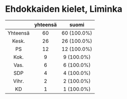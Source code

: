 # Ehdokkaiden kielet, Liminka

| |yhteensä|suomi|
|:---:|:---:|:---:|
|Yhteensä|60|60 (100.0%)|
|Kesk.|26|26 (100.0%)|
|PS|12|12 (100.0%)|
|Kok.|9|9 (100.0%)|
|Vas.|6|6 (100.0%)|
|SDP|4|4 (100.0%)|
|Vihr.|2|2 (100.0%)|
|KD|1|1 (100.0%)|

